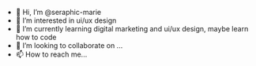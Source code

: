 - 👋 Hi, I’m @seraphic-marie
- 👀 I’m interested in ui/ux design
- 🌱 I’m currently learning digital marketing and ui/ux design, maybe learn how to code
- 💞️ I’m looking to collaborate on ...
- 📫 How to reach me...

<!---
seraphic-marie/seraphic-marie is a ✨ special ✨ repository because its `README.md` (this file) appears on your GitHub profile.
You can click the Preview link to take a look at your changes.
--->
